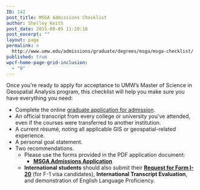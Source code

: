 ```yaml
---
ID: 142
post_title: MSGA Admissions Checklist
author: Shelley Keith
post_date: 2015-08-05 11:20:16
post_excerpt: ""
layout: page
permalink: >
  http://www.umw.edu/admissions/graduate/degrees/msga/msga-checklist/
published: true
wpcf-home-page-grid-inclusion:
  - "0"
---
```

Once you’re ready to apply for acceptance to UMW’s Master of Science in Geospatial Analysis program, this checklist will help you make sure you have everything you need:
<ul>
 	<li>Complete the online <a href="https://www.applyweb.com/umw/menu.html">graduate application for admission</a>.</li>
 	<li>An official transcript from every college or university you’ve attended, even if the courses were transferred to another institution.</li>
 	<li>A current résumé, noting all applicable GIS or geospatial-related experience.</li>
 	<li>A personal goal statement.</li>
 	<li>Two recommendations.
<ul>
 	<li>Please use the forms provided in the PDF application document:
<ul>
 	<li><a href="http://www.umw.edu/admissions/wp-content/uploads/sites/6/2015/08/MSGA-Application.pdf"><strong>MSGA Admissions Application</strong></a></li>
</ul>
</li>
 	<li><strong>International students</strong> should also submit their <a href="http://www.umw.edu/documents/document/request-for-form-i-20/"><strong>Request for Form I-20</strong></a> (for F-1 visa candidates), <strong>International Transcript Evaluation</strong>, and demonstration of English Language Proficiency.</li>
</ul>
</li>
</ul>